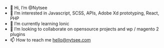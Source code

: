 - 👋 Hi, I’m @Nytsee
- 👀 I’m interested in Javascript, SCSS, APIs, Adobe Xd prototyping, React, PHP
- 🌱 I’m currently learning Ionic
- 💞️ I’m looking to collaborate on opensource projects and wp / magento 2 plugins
- 📫 How to reach me hello@nytsee.com

